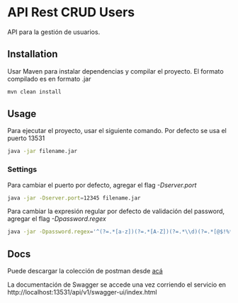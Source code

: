# API Rest CRUD Users

API para la gestión de usuarios.

## Installation

Usar Maven para instalar dependencias y compilar el proyecto. El formato compilado es en formato .jar

```bash
mvn clean install
```

## Usage

Para ejecutar el proyecto, usar el siguiente comando. Por defecto se usa el puerto 13531

```bash
java -jar filename.jar
```

### Settings
Para cambiar el puerto por defecto, agregar el flag *-Dserver.port*

```bash
java -jar -Dserver.port=12345 filename.jar 
```

Para cambiar la expresión regular por defecto de validación del password, agregar el flag *-Dpassword.regex*

```bash
java -jar -Dpassword.regex='^(?=.*[a-z])(?=.*[A-Z])(?=.*\\d)(?=.*[@$!%*?&])[A-Za-z\\d@$!%*?&]{8,}$' filename.jar 
```

## Docs

Puede descargar la colección de postman desde [acá](https://api.postman.com/collections/24324434-4f95ebed-ad09-41ac-8b4c-ab9994b72c6f?access_key=PMAT-01HQ8MTC3JRNQMBHRP8JPFMEVH)

La documentación de Swagger se accede una vez corriendo el servicio en http://localhost:13531/api/v1/swagger-ui/index.html